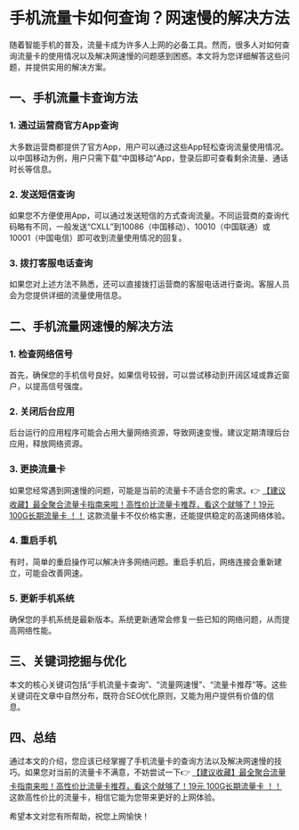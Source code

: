 # 手机流量卡如何查询？网速慢的解决方法

随着智能手机的普及，流量卡成为许多人上网的必备工具。然而，很多人对如何查询流量卡的使用情况以及解决网速慢的问题感到困惑。本文将为您详细解答这些问题，并提供实用的解决方案。

## 一、手机流量卡查询方法

### 1. 通过运营商官方App查询
大多数运营商都提供了官方App，用户可以通过这些App轻松查询流量使用情况。以中国移动为例，用户只需下载“中国移动”App，登录后即可查看剩余流量、通话时长等信息。

### 2. 发送短信查询
如果您不方便使用App，可以通过发送短信的方式查询流量。不同运营商的查询代码略有不同，一般发送“CXLL”到10086（中国移动）、10010（中国联通）或10001（中国电信）即可收到流量使用情况的回复。

### 3. 拨打客服电话查询
如果您对上述方法不熟悉，还可以直接拨打运营商的客服电话进行查询。客服人员会为您提供详细的流量使用信息。

## 二、手机流量网速慢的解决方法

### 1. 检查网络信号
首先，确保您的手机信号良好。如果信号较弱，可以尝试移动到开阔区域或靠近窗户，以提高信号强度。

### 2. 关闭后台应用
后台运行的应用程序可能会占用大量网络资源，导致网速变慢。建议定期清理后台应用，释放网络资源。

### 3. 更换流量卡
如果您经常遇到网速慢的问题，可能是当前的流量卡不适合您的需求。👉 [【建议收藏】最全聚合流量卡指南来啦！高性价比流量卡推荐，看这个就够了！19元 100G长期流量卡 ！！](https://bit.ly/Liuliangka) 这款流量卡不仅价格实惠，还能提供稳定的高速网络体验。

### 4. 重启手机
有时，简单的重启操作可以解决许多网络问题。重启手机后，网络连接会重新建立，可能会改善网速。

### 5. 更新手机系统
确保您的手机系统是最新版本。系统更新通常会修复一些已知的网络问题，从而提高网络性能。

## 三、关键词挖掘与优化

本文的核心关键词包括“手机流量卡查询”、“流量网速慢”、“流量卡推荐”等。这些关键词在文章中自然分布，既符合SEO优化原则，又能为用户提供有价值的信息。

## 四、总结

通过本文的介绍，您应该已经掌握了手机流量卡的查询方法以及解决网速慢的技巧。如果您对当前的流量卡不满意，不妨尝试一下👉 [【建议收藏】最全聚合流量卡指南来啦！高性价比流量卡推荐，看这个就够了！19元 100G长期流量卡 ！！](https://bit.ly/Liuliangka) 这款高性价比的流量卡，相信它能为您带来更好的上网体验。

希望本文对您有所帮助，祝您上网愉快！